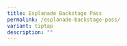 ```yaml
---
title: Esplanade Backstage Pass
permalink: /esplanade-backstage-pass/
variant: tiptap
description: ""
---
```

<p></p>